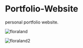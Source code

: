 # Portfolio-Website
personal portfolio website.

![floraland](https://user-images.githubusercontent.com/85033378/174754555-eabfae52-3d3d-4149-89ad-0906f4d9f397.gif)

![floraland2](https://user-images.githubusercontent.com/85033378/174755511-7c539add-6cd5-4866-9b54-a9a9fa292e8b.gif)
